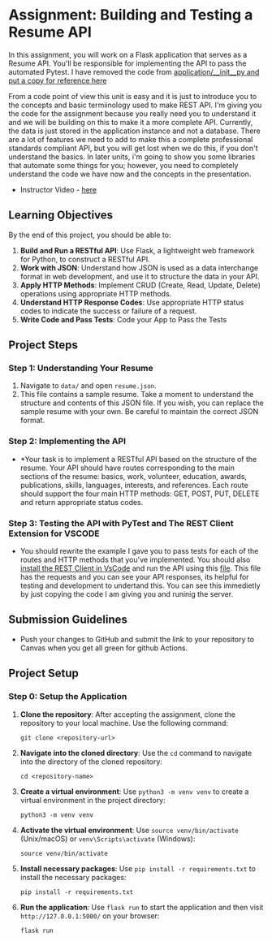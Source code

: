 # Assignment: Building and Testing a Resume API

In this assignment, you will work on a Flask application that serves as a Resume API. You'll be responsible for implementing the API to pass the automated Pytest.  I have removed the code from [application/__init__py and put a copy for reference here](backup_app.py)

From a code point of view this unit is easy and it is just to introduce you to the concepts and basic termiinology used to make REST API.  I'm giving you the code for the assignment because you really need you to understand it and we will be building on this to make it a more complete API.  Currently, the data is just stored in the application instance and not a database.  There are a lot of features we need to add to make this a complete professional standards compliant API, but you will get lost when we do this, if you don't understand the basics.  In later units, i'm going to show you some libraries that automate some things for you; however, you need to completely understand the code we have now and the concepts in the presentation.

- Instructor Video - [here](https://youtu.be/XLviw9W7IZw)

## Learning Objectives

By the end of this project, you should be able to:

1. **Build and Run a RESTful API**: Use Flask, a lightweight web framework for Python, to construct a RESTful API.
2. **Work with JSON**: Understand how JSON is used as a data interchange format in web development, and use it to structure the data in your API.
3. **Apply HTTP Methods**: Implement CRUD (Create, Read, Update, Delete) operations using appropriate HTTP methods.
4. **Understand HTTP Response Codes**: Use appropriate HTTP status codes to indicate the success or failure of a request.
5. **Write Code and Pass Tests**: Code your App  to Pass the Tests


## Project Steps

### Step 1: Understanding Your Resume

1. Navigate to `data/` and open `resume.json`.
2. This file contains a sample resume. Take a moment to understand the structure and contents of this JSON file. If you wish, you can replace the sample resume with your own. Be careful to maintain the correct JSON format.

### Step 2: Implementing the API

* *Your task is to implement a RESTful API based on the structure of the resume. Your API should have routes corresponding to the main sections of the resume: basics, work, volunteer, education, awards, publications, skills, languages, interests, and references. Each route should support the four main HTTP methods: GET, POST, PUT, DELETE and return appropriate status codes.

### Step 3: Testing the API with PyTest and The REST Client Extension for VSCODE 

* You should  rewrite the example I gave you to pass tests for each of the routes and HTTP methods that you've implemented.  You should also [install the REST Client in VsCode](https://marketplace.visualstudio.com/items?itemName=humao.rest-client) and run the API using this [file](requests.http).  This file has the requests and you can see your API responses, its helpful for testing and development to undertand this.  You can see this immedietly by just copying the code I am giving you and runinig the server.

## Submission Guidelines

- Push your changes to GitHub and submit the link to your repository to Canvas when you get all green for github Actions. 

## Project Setup

### Step 0: Setup the Application

1. **Clone the repository**: After accepting the assignment, clone the repository to your local machine. Use the following command:

    ```shell
    git clone <repository-url>
    ```

2. **Navigate into the cloned directory**: Use the `cd` command to navigate into the directory of the cloned repository:

    ```shell
    cd <repository-name>
    ```

3. **Create a virtual environment**: Use `python3 -m venv venv` to create a virtual environment in the project directory:

    ```shell
    python3 -m venv venv
    ```

4. **Activate the virtual environment**: Use `source venv/bin/activate` (Unix/macOS) or `venv\Scripts\activate` (Windows):

    ```shell
    source venv/bin/activate
    ```

5. **Install necessary packages**: Use `pip install -r requirements.txt` to install the necessary packages:

    ```shell
    pip install -r requirements.txt
    ```

6. **Run the application**: Use `flask run` to start the application and then visit `http://127.0.0.1:5000/` on your browser:

    ```shell
    flask run
    ```